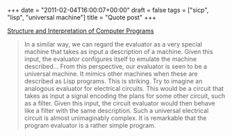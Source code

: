 +++
date = "2011-02-04T16:00:07+00:00"
draft = false
tags = ["sicp", "lisp", "universal machine"]
title = "Quote post"
+++
<p><a href="http://mitpress.mit.edu/sicp/full-text/book/book-Z-H-26.html#%_sec_4.1.5">Structure and Interpretation of Computer Programs</a></p>

> In a similar way, we can regard the evaluator as a very special machine that takes as input a description of a machine. Given this input, the evaluator configures itself to emulate the machine described... From this perspective, our evaluator is seen to be a universal machine. It mimics other machines when these are described as Lisp programs. This is striking. Try to imagine an analogous evaluator for electrical circuits. This would be a circuit that takes as input a signal encoding the plans for some other circuit, such as a filter. Given this input, the circuit evaluator would then behave like a filter with the same description. Such a universal electrical circuit is almost unimaginably complex. It is remarkable that the program evaluator is a rather simple program.
